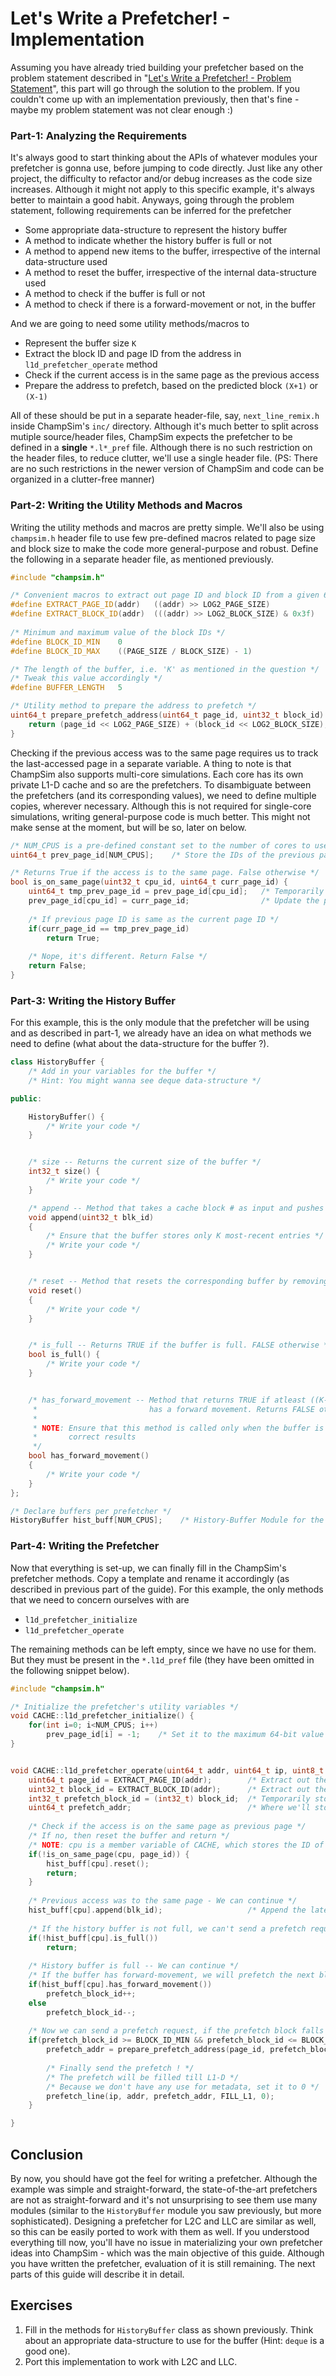 # Let's Write a Prefetcher! - Implementation

Assuming you have already tried building your prefetcher based on the problem statement described in
"[Let's Write a Prefetcher! - Problem Statement](../2_write_a_prefetcher_p1/)", this part will go through the solution
to the problem. If you couldn't come up with an implementation previously, then that's fine - maybe my problem statement
was not clear enough :)

### Part-1: Analyzing the Requirements
It's always good to start thinking about the APIs of whatever modules your prefetcher is gonna use, before jumping to code directly. Just like any other project,
the difficulty to refactor and/or debug increases as the code size increases. Although it might not apply to this specific example, 
it's always better to maintain a good habit. Anyways, going through the problem statement, following  requirements can be inferred
for the prefetcher

- Some appropriate data-structure to represent the history buffer
- A method to indicate whether the history buffer is full or not
- A method to append new items to the buffer, irrespective of the internal data-structure used
- A method to reset the buffer, irrespective of the internal data-structure used
- A method to check if the buffer is full or not
- A method to check if there is a forward-movement or not, in the buffer

And we are going to need some utility methods/macros to
- Represent the buffer size `K`
- Extract the block ID and page ID from the address in `l1d_prefetcher_operate` method
- Check if the current access is in the same page as the previous access
- Prepare the address to prefetch, based on the predicted block `(X+1)` or `(X-1)`

All of these should be put in a separate header-file, say, `next_line_remix.h` inside ChampSim's `inc/` directory.
Although it's much better to split across mutiple source/header files, ChampSim expects the prefetcher to be defined
in a **single** `*.l*_pref` file. Although there is no such restriction on the header files, to reduce clutter, we'll use a single header file.
(PS: There are no such restrictions in the newer version of ChampSim and code can be organized in a clutter-free manner)

### Part-2: Writing the Utility Methods and Macros
Writing the utility methods and macros are pretty simple. We'll also be using `champsim.h` header file to use few pre-defined
macros related to page size and block size to make the code more general-purpose and robust. Define the following in a separate
header file, as mentioned previously.

```C++
#include "champsim.h"

/* Convenient macros to extract out page ID and block ID from a given 64-bit address */
#define EXTRACT_PAGE_ID(addr)   ((addr) >> LOG2_PAGE_SIZE)              /* Extract the page ID */
#define EXTRACT_BLOCK_ID(addr)  (((addr) >> LOG2_BLOCK_SIZE) & 0x3f)    /* Extract the block ID within the page */
 
/* Minimum and maximum value of the block IDs */
#define BLOCK_ID_MIN    0
#define BLOCK_ID_MAX    ((PAGE_SIZE / BLOCK_SIZE) - 1)

/* The length of the buffer, i.e. 'K' as mentioned in the question */
/* Tweak this value accordingly */
#define BUFFER_LENGTH   5

/* Utility method to prepare the address to prefetch */
uint64_t prepare_prefetch_address(uint64_t page_id, uint32_t block_id) {
    return (page_id << LOG2_PAGE_SIZE) + (block_id << LOG2_BLOCK_SIZE);
}
``` 

Checking if the previous access was to the same page requires us to track the last-accessed page in a separate variable.
A thing to note is that ChampSim also supports multi-core simulations. Each core has its own private L1-D cache and so are the prefetchers.
To disambiguate between the prefetchers (and its corresponding values), we need to define multiple copies, wherever necessary.
Although this is not required for single-core simulations, writing general-purpose code is much better.
This might not make sense at the moment, but will be so, later on below.

```C++
/* NUM_CPUS is a pre-defined constant set to the number of cores to use in the simulation */
uint64_t prev_page_id[NUM_CPUS];    /* Store the IDs of the previous page, per prefetcher */

/* Returns True if the access is to the same page. False otherwise */
bool is_on_same_page(uint32_t cpu_id, uint64_t curr_page_id) {
    uint64_t tmp_prev_page_id = prev_page_id[cpu_id];   /* Temporarily store the value of previous page ID */
    prev_page_id[cpu_id] = curr_page_id;                /* Update the page ID of the latest page accessed */
    
    /* If previous page ID is same as the current page ID */
    if(curr_page_id == tmp_prev_page_id)
        return True;
    
    /* Nope, it's different. Return False */
    return False;
}
```

### Part-3: Writing the History Buffer
For this example, this is the only module that the prefetcher will be using and as described in part-1, we already
have an idea on what methods we need to define (what about the data-structure for the buffer ?).

```C++
class HistoryBuffer {
    /* Add in your variables for the buffer */
    /* Hint: You might wanna see deque data-structure */

public:

    HistoryBuffer() {
        /* Write your code */
    }


    /* size -- Returns the current size of the buffer */
    int32_t size() {
        /* Write your code */
    }

    /* append -- Method that takes a cache block # as input and pushes it to the back of the buffer */
    void append(uint32_t blk_id)
    {   
        /* Ensure that the buffer stores only K most-recent entries */
        /* Write your code */
    }


    /* reset -- Method that resets the corresponding buffer by removing all the elements */
    void reset()
    {
        /* Write your code */
    }


    /* is_full -- Returns TRUE if the buffer is full. FALSE otherwise */
    bool is_full() {
        /* Write your code */
    }


    /* has_forward_movement -- Method that returns TRUE if atleast ((K-1)/2 + 1) elements in the buffer
     *                         has a forward movement. Returns FALSE otherwise.
     *
     * NOTE: Ensure that this method is called only when the buffer is completely full to ensure
     *       correct results
     */
    bool has_forward_movement()
    {
        /* Write your code */
    }
};

/* Declare buffers per prefetcher */
HistoryBuffer hist_buff[NUM_CPUS];    /* History-Buffer Module for the prefetcher */ 
```

### Part-4: Writing the Prefetcher

Now that everything is set-up, we can finally fill in the ChampSim's prefetcher methods. Copy a template
and rename it accordingly (as described in previous part of the guide). For this example, the only methods that
we need to concern ourselves with are
- `l1d_prefetcher_initialize`
- `l1d_prefetcher_operate`

The remaining methods can be left empty, since we have no use for them. But they must be present in the `*.l1d_pref` file
(they have been omitted in the following snippet below).

```C++
#include "champsim.h"

/* Initialize the prefetcher's utility variables */
void CACHE::l1d_prefetcher_initialize() {
    for(int i=0; i<NUM_CPUS; i++)
        prev_page_id[i] = -1;    /* Set it to the maximum 64-bit value */
}


void CACHE::l1d_prefetcher_operate(uint64_t addr, uint64_t ip, uint8_t cache_hit, uint8_t type) {
    uint64_t page_id = EXTRACT_PAGE_ID(addr);        /* Extract out the page ID of the current load/store */
    uint32_t block_id = EXTRACT_BLOCK_ID(addr);      /* Extract out the block ID of the current load/store */
    int32_t prefetch_block_id = (int32_t) block_id;  /* Temporarily store the block ID that we'll increment/decrement later on */
    uint64_t prefetch_addr;                          /* Where we'll store the prefetch address later on */
    
    /* Check if the access is on the same page as previous page */
    /* If no, then reset the buffer and return */
    /* NOTE: cpu is a member variable of CACHE, which stores the ID of the CPU where the cache belongs */
    if(!is_on_same_page(cpu, page_id)) {
        hist_buff[cpu].reset();
        return;
    }
    
    /* Previous access was to the same page - We can continue */
    hist_buff[cpu].append(blk_id);                   /* Append the latest block ID to the buffer */
    
    /* If the history buffer is not full, we can't send a prefetch request */
    if(!hist_buff[cpu].is_full())
        return;
    
    /* History buffer is full -- We can continue */
    /* If the buffer has forward-movement, we will prefetch the next block. Else the previous block */
    if(hist_buff[cpu].has_forward_movement())
        prefetch_block_id++;
    else
        prefetch_block_id--;
    
    /* Now we can send a prefetch request, if the prefetch block falls in the same page */
    if(prefetch_block_id >= BLOCK_ID_MIN && prefetch_block_id <= BLOCK_ID_MAX) {
        prefetch_addr = prepare_prefetch_address(page_id, prefetch_block_id);   /* Prepare the address to prefetch */
        
        /* Finally send the prefetch ! */
        /* The prefetch will be filled till L1-D */
        /* Because we don't have any use for metadata, set it to 0 */
        prefetch_line(ip, addr, prefetch_addr, FILL_L1, 0);
    }

}
```

## Conclusion
By now, you should have got the feel for writing a prefetcher. Although the example was simple and straight-forward,
the state-of-the-art prefetchers are not as straight-forward and it's not unsurprising to see them use many
modules (similar to the `HistoryBuffer` module you saw previously, but more sophisticated). Designing a prefetcher for 
L2C and LLC are similar as well, so this can be easily ported to work with them as well. If you understood everything till
now, you'll have no issue in materializing your own prefetcher ideas into ChampSim - which was the main objective of this guide.
Although you have written the prefetcher, evaluation of it is still remaining. The next parts of this guide will describe it in detail.

## Exercises
1. Fill in the methods for `HistoryBuffer` class as shown previously. Think about an appropriate data-structure to use
for the buffer (Hint: `deque` is a good one).
2. Port this implementation to work with L2C and LLC. 
